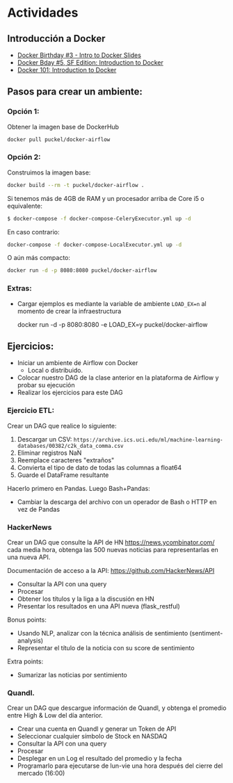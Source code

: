 # Actividades

## Introducción a Docker


- [Docker Birthday #3 - Intro to Docker Slides
](https://www.slideshare.net/Docker/docker-birthday-3-intro-to-docker-slides)
- [Docker Bday #5, SF Edition: Introduction to Docker](https://www.slideshare.net/Docker/docker-bday-5-sf-edition-introduction-to-docker)
- [Docker 101: Introduction to Docker
](https://es.slideshare.net/Docker/docker-101-introduction-to-docker)

## Pasos para crear un ambiente:

### Opción 1:
Obtener la imagen base de DockerHub
```bash
docker pull puckel/docker-airflow
```

### Opción 2:
Construimos la imagen base:

```bash
docker build --rm -t puckel/docker-airflow .
```


Si tenemos más de 4GB de RAM y un procesador arriba de Core i5 o equivalente:

```bash
$ docker-compose -f docker-compose-CeleryExecutor.yml up -d
```

En caso contrario:

```bash
docker-compose -f docker-compose-LocalExecutor.yml up -d
```
O aún más compacto:

```bash
docker run -d -p 8080:8080 puckel/docker-airflow
```



### Extras:
- Cargar ejemplos es mediante la variable de ambiente `LOAD_EX=n` al momento de crear la infraestructura

    docker run -d -p 8080:8080 -e LOAD_EX=y puckel/docker-airflow


## Ejercicios:
- Iniciar un ambiente de Airflow con Docker
    - Local o distribuido.
- Colocar nuestro DAG de la clase anterior en la plataforma de Airflow y probar su ejecución
- Realizar los ejercicios para este DAG

### Ejercicio ETL:

Crear un DAG que realice lo siguiente:

1. Descargar un CSV: `https://archive.ics.uci.edu/ml/machine-learning-databases/00382/c2k_data_comma.csv`
1. Eliminar registros NaN
1. Reemplace caracteres "extraños"
1. Convierta el tipo de dato de todas las columnas a float64
1. Guarde el DataFrame resultante

Hacerlo primero en Pandas. Luego Bash+Pandas:

- Cambiar la descarga del archivo con un operador de Bash o HTTP en vez de Pandas

### HackerNews

Crear un DAG que consulte la API de HN https://news.ycombinator.com/ cada media hora, obtenga las 500 nuevas noticias para representarlas en una nueva API.

Documentación de acceso a la API: https://github.com/HackerNews/API

- Consultar la API con una query
- Procesar
- Obtener los títulos y la liga a la discusión en HN
- Presentar los resultados en una API nueva (flask_restful)

Bonus points:

- Usando NLP, analizar con la técnica análisis de sentimiento (sentiment-analysis)
- Representar el título de la noticia con su score de sentimiento

Extra points:
- Sumarizar las noticias por sentimiento


### Quandl.

Crear un DAG que descargue información de Quandl, y obtenga el promedio entre High & Low del día anterior.
- Crear una cuenta en Quandl y generar un Token de API
- Seleccionar cualquier símbolo de Stock en NASDAQ
- Consultar la API con una query
- Procesar
- Desplegar en un Log el resultado del promedio y la fecha
- Programarlo para ejecutarse de lun-vie una hora después del cierre del mercado (16:00)
